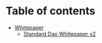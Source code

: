 # Table of contents

* [Whitepaper](README.md)
  * [Standard Dao Whitepaper v2](whitepaper/standard-dao-whitepaper-v2.md)
